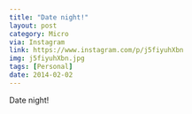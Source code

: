```yaml
---
title: "Date night!"
layout: post
category: Micro
via: Instagram
link: https://www.instagram.com/p/j5fiyuhXbn
img: j5fiyuhXbn.jpg
tags: [Personal]
date: 2014-02-02
---
```

Date night!